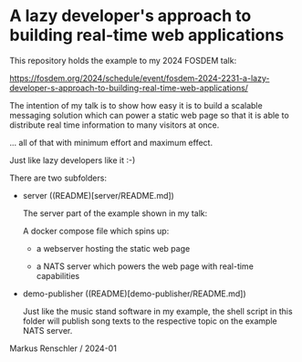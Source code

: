 # A lazy developer's approach to building real-time web applications

This repository holds the example to my 2024 FOSDEM talk:

https://fosdem.org/2024/schedule/event/fosdem-2024-2231-a-lazy-developer-s-approach-to-building-real-time-web-applications/

The intention of my talk is to show how easy it is to build a scalable messaging solution which 
can power a static web page so that it is able to distribute real time information 
to many visitors at once.

... all of that with minimum effort and maximum effect.

Just like lazy developers like it :-)

There are two subfolders:

- server ((README)[server/README.md])

  The server part of the example shown in my talk:

  A docker compose file which spins up:

  - a webserver hosting the static web page

  - a NATS server which powers the web page with real-time capabilities

- demo-publisher ((README)[demo-publisher/README.md])
  
  Just like the music stand software in my example, the shell script in this folder 
  will publish song texts to the respective topic on the example NATS server.

Markus Renschler / 2024-01
